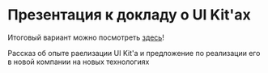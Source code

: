 
# Презентация к докладу о UI Kit'ах
Итоговый вариант можно посмотреть [здесь](https://ermakoy.github.io/uikits-slides/#0)!

Рассказ об опыте раелизации UI Kit'a и предложение по реализации его в новой компании на новых технологиях